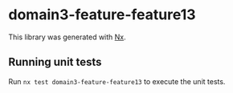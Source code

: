 # domain3-feature-feature13

This library was generated with [Nx](https://nx.dev).

## Running unit tests

Run `nx test domain3-feature-feature13` to execute the unit tests.
